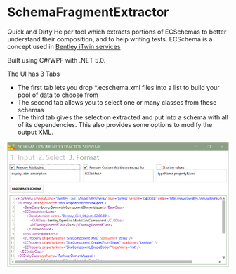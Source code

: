 # SchemaFragmentExtractor

Quick and Dirty Helper tool which extracts portions of ECSchemas to better understand their composition, and to help writing tests.
ECSchema is a concept used in [Bentley iTwin services](https://www.itwinjs.org/bis/ec/ec-schema/)

Built using C#/WPF with .NET 5.0.

The UI has 3 Tabs
* The first tab lets you drop *.ecschema.xml files into a list to build your pool of data to choose from
* The second tab allows you to select one or many classes from these schemas
* The third tab gives the selection extracted and put into a schema with all of its dependencies. This also provides some options to modify the output XML.

![Screenshot](Screenshot.png)